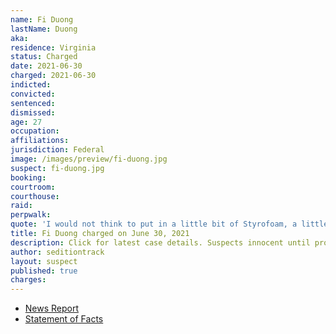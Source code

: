 ```yaml
---
name: Fi Duong
lastName: Duong
aka:
residence: Virginia
status: Charged
date: 2021-06-30
charged: 2021-06-30
indicted:
convicted:
sentenced:
dismissed:
age: 27
occupation:
affiliations:
jurisdiction: Federal
image: /images/preview/fi-duong.jpg
suspect: fi-duong.jpg
booking:
courtroom:
courthouse:
raid:
perpwalk:
quote: 'I would not think to put in a little bit of Styrofoam, a little bit of motor oil, and some gasoline in said wine bottles. I wouldn’t have the first thought of doing that whatsoever.'
title: Fi Duong charged on June 30, 2021
description: Click for latest case details. Suspects innocent until proven guilty.
author: seditiontrack
layout: suspect
published: true
charges:
---
```

- [News Report](https://www.washingtonpost.com/local/legal-issues/capitol-riot-bible-study-group-militia/2021/07/06/e5e6cd26-de82-11eb-ae31-6b7c5c34f0d6_story.html)
- [Statement of Facts](https://extremism.gwu.edu/sites/g/files/zaxdzs2191/f/Fi%20Duong%20Statement%20of%20Facts.pdf)
